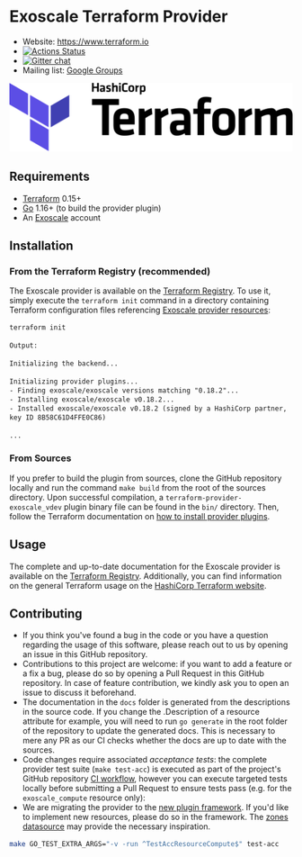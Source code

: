 # Exoscale Terraform Provider

- Website: https://www.terraform.io
- [![Actions Status](https://github.com/exoscale/terraform-provider-exoscale/workflows/CI/badge.svg?branch=master)](https://github.com/exoscale/terraform-provider-exoscale/actions?query=workflow%3ACI+branch%3Amaster)
- [![Gitter chat](https://badges.gitter.im/hashicorp-terraform/Lobby.png)](https://gitter.im/hashicorp-terraform/Lobby)
- Mailing list: [Google Groups](http://groups.google.com/group/terraform-tool)

<img src="https://raw.githubusercontent.com/hashicorp/terraform-website/master/public/img/logo-hashicorp.svg" width="600px">


## Requirements

- [Terraform](https://www.terraform.io/downloads.html) 0.15+
- [Go](https://golang.org/doc/install) 1.16+ (to build the provider plugin)
- An [Exoscale](https://portal.exoscale.com/register) account


## Installation

### From the Terraform Registry (recommended)

The Exoscale provider is available on the [Terraform Registry][tf-exo-registry].
To use it, simply execute the `terraform init` command in a directory containing
Terraform configuration files referencing [Exoscale provider
resources][tf-exo-doc]:

```console
terraform init

Output:

Initializing the backend...

Initializing provider plugins...
- Finding exoscale/exoscale versions matching "0.18.2"...
- Installing exoscale/exoscale v0.18.2...
- Installed exoscale/exoscale v0.18.2 (signed by a HashiCorp partner, key ID 8B58C61D4FFE0C86)

...
```


### From Sources

If you prefer to build the plugin from sources, clone the GitHub repository
locally and run the command `make build` from the root of the sources directory.
Upon successful compilation, a `terraform-provider-exoscale_vdev` plugin binary
file can be found in the `bin/` directory. Then, follow the Terraform
documentation on [how to install provider plugins][tf-doc-provider-install].


## Usage

The complete and up-to-date documentation for the Exoscale provider is
available on the [Terraform Registry][tf-exo-doc].  Additionally, you can find
information on the general Terraform usage on the [HashiCorp Terraform
website][tf-doc].


## Contributing

* If you think you've found a bug in the code or you have a question regarding
  the usage of this software, please reach out to us by opening an issue in
  this GitHub repository.
* Contributions to this project are welcome: if you want to add a feature or a
  fix a bug, please do so by opening a Pull Request in this GitHub repository.
  In case of feature contribution, we kindly ask you to open an issue to
  discuss it beforehand.
* The documentation in the `docs` folder is generated from the descriptions
  in the source code. If you change the .Description of a resource attribute
  for example, you will need to run `go generate` in the root folder of the
  repository to update the generated docs. This is necessary to mere any PR
  as our CI checks whether the docs are up to date with the sources.
* Code changes require associated *acceptance tests*: the complete provider
  test suite (`make test-acc`) is executed as part of the project's GitHub
  repository [CI workflow][tf-exo-gh-ci], however you can execute targeted
  tests locally before submitting a Pull Request to ensure tests pass (e.g. for
  the `exoscale_compute` resource only):
* We are migrating the provider to the [new plugin framework](https://developer.hashicorp.com/terraform/plugin/framework). 
  If you'd like to implement new resources, please do so in the framework.
  The [zones datasource](./pkg/resources/zones/datasource.go) may provide the necessary inspiration.

```sh
make GO_TEST_EXTRA_ARGS="-v -run ^TestAccResourceCompute$" test-acc
```


[tf-doc-provider-install]: https://www.terraform.io/docs/configuration/provider-requirements.html#provider-installation
[tf-doc]: https://www.terraform.io/docs/index.html
[tf-exo-doc]: https://registry.terraform.io/providers/exoscale/exoscale/latest/docs
[tf-exo-gh-ci]: https://github.com/exoscale/terraform-provider-exoscale/actions?query=workflow%3ACI
[tf-exo-registry]: https://registry.terraform.io/providers/exoscale/exoscale/latest
